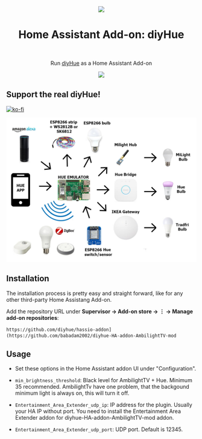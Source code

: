 <div align="center">
<img src="https://github.com/diyhue/hassio-addon/blob/master/images/diyhue-hassio.png">
<h1>Home Assistant Add-on: diyHue</h1>
<br>
<p>Run <a href="">diyHue</a> as a Home Assistant Add-on</p>
<a href="https://github.com/babadam2002/diyhue-HA-addon-AmbilightTV-mod"><img src="https://my.home-assistant.io/badges/supervisor_add_addon_repository.svg"></a>
</div>

## Support the real diyHue!
[![ko-fi](https://www.ko-fi.com/img/githubbutton_sm.svg)](https://ko-fi.com/diyhue)

![diyHue ecosystem][img-ecosystem]

## Installation

The installation process is pretty easy and straight forward, like for any other third-party Home Assistang Add-on.

Add the repository URL under **Supervisor → Add-on store → ⋮ → Manage add-on repositories**:

    https://github.com/diyhue/hassio-addon](https://github.com/babadam2002/diyhue-HA-addon-AmbilightTV-mod


## Usage
- Set these options in the Home Assistant addon UI under "Configuration".
- `min_brightness_threshold`: Black level for AmbilightTV + Hue. Minimum 35 recommended. AmbilightTv have one problem, that the backgound minimum light is always on, this will turn it off.
- `Entertainment_Area_Extender_udp_ip`: IP address for the plugin. Usually your HA IP without port. You need to install the Entertainment Area Extender addon  for diyhue-HA-addon-AmbilightTV-mod addon.

- `Entertainment_Area_Extender_udp_port`: UDP port. Default is 12345.


[img-ecosystem]: https://raw.githubusercontent.com/diyhue/diyhue.github.io/master/assets/images/hue-map.png
